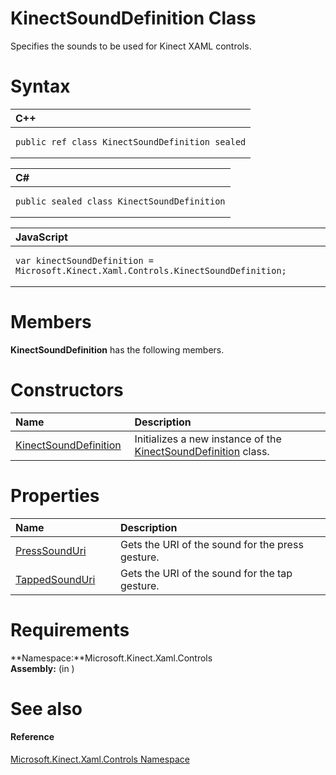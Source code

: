KinectSoundDefinition Class  
===========================  

Specifies the sounds to be used for Kinect XAML controls. <span id="syntaxSection"></span>

Syntax  
======  

<table>
<colgroup>
<col width="100%" />
</colgroup>
<thead>
<tr class="header">
<th align="left">C++</th>
</tr>
</thead>
<tbody>
<tr class="odd">
<td align="left"><pre><code>public ref class KinectSoundDefinition sealed</code></pre></td>
</tr>
</tbody>
</table>

<table>
<colgroup>
<col width="100%" />
</colgroup>
<thead>
<tr class="header">
<th align="left">C#</th>
</tr>
</thead>
<tbody>
<tr class="odd">
<td align="left"><pre><code>public sealed class KinectSoundDefinition</code></pre></td>
</tr>
</tbody>
</table>

<table>
<colgroup>
<col width="100%" />
</colgroup>
<thead>
<tr class="header">
<th align="left">JavaScript</th>
</tr>
</thead>
<tbody>
<tr class="odd">
<td align="left"><pre><code>var kinectSoundDefinition = Microsoft.Kinect.Xaml.Controls.KinectSoundDefinition;</code></pre></td>
</tr>
</tbody>
</table>

<span id="classMembersSection"></span>

Members  
=======  

**KinectSoundDefinition** has the following members.  

<span id="publicconstructorsSection"></span>

Constructors  
============  

<table>
<colgroup>
<col width="30%" />
<col width="60%" />
</colgroup>
<thead>
<tr class="header">
<th align="left">Name</th>
<th align="left">Description</th>
</tr>
</thead>
<tbody>
<tr class="odd">
<td align="left"><a href="KinectSoundDefinition_Class/KinectSoundDefinition.md">KinectSoundDefinition</a></td>
<td align="left">Initializes a new instance of the <a href="">KinectSoundDefinition</a> class.</td>
</tr>
</tbody>
</table>

<span id="publicpropertiesSection"></span>

Properties  
==========  

<table>
<colgroup>
<col width="30%" />
<col width="60%" />
</colgroup>
<thead>
<tr class="header">
<th align="left">Name</th>
<th align="left">Description</th>
</tr>
</thead>
<tbody>
<tr class="odd">
<td align="left"><a href="KinectSoundDefinition_Class/Properties/PressSoundUri_Property.md">PressSoundUri</a></td>
<td align="left">Gets the URI of the sound for the press gesture.</td>
</tr>
<tr class="even">
<td align="left"><a href="KinectSoundDefinition_Class/Properties/TappedSoundUri_Property.md">TappedSoundUri</a></td>
<td align="left">Gets the URI of the sound for the tap gesture.</td>
</tr>
</tbody>
</table>

<span id="requirements"></span>

Requirements  
============  

**Namespace:**Microsoft.Kinect.Xaml.Controls  
**Assembly:** (in )  

<span id="ID4EV"></span>

See also  
========  

<span id="ID4EX"></span>
#### Reference  

[Microsoft.Kinect.Xaml.Controls Namespace](../Kinect.Xaml.Controls.md)  



<!--Please do not edit the data in the comment block below.-->
<!--
TOCTitle : KinectSoundDefinition Class
RLTitle : KinectSoundDefinition Class
KeywordK : KinectSoundDefinition class, about
HelpPriority : 2
TopicType : apiref
KeywordF : Microsoft.Kinect.Xaml.Controls.KinectSoundDefinition
KeywordF : KinectSoundDefinition
KeywordF : Microsoft.Kinect.Xaml.Controls.KinectSoundDefinition
KeywordA : T:Microsoft.Kinect.Xaml.Controls.KinectSoundDefinition
AssetID : T:Microsoft.Kinect.Xaml.Controls.KinectSoundDefinition
Locale : en-us
CommunityContent : 1
APIType : Managed
APILocation : 
APIName : Microsoft.Kinect.Xaml.Controls.KinectSoundDefinition
TargetOS : Windows
TopicType : kbSyntax
DevLang : VB
DevLang : CSharp
DevLang : JavaScript
DevLang : C++
DocSet : K4Wv2
ProjType : K4Wv2Proj
Technology : Kinect for Windows
Product : Kinect for Windows SDK v2
productversion : 20
-->
